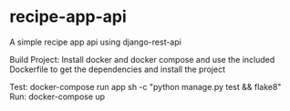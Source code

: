 # recipe-app-api
A simple recipe app api using django-rest-api

Build Project: Install docker and docker compose and use the included Dockerfile to
get the dependencies and install the project

Test: docker-compose run app sh -c "python manage.py test && flake8"
Run: docker-compose up
